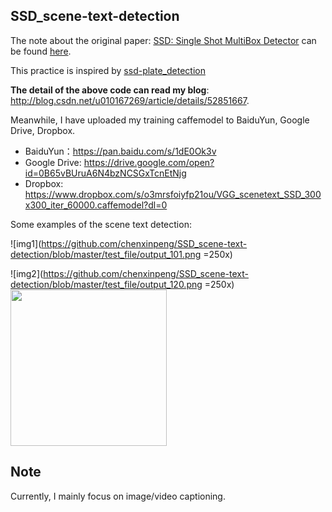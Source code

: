 ## SSD_scene-text-detection

The note about the original paper: [SSD: Single Shot MultiBox Detector](https://github.com/weiliu89/caffe/tree/ssd) can be found [here](http://blog.csdn.net/u010167269/article/details/52563573).

This practice is inspired by [ssd-plate_detection](https://github.com/hyh21521038/ssd-plate_detection)

**The detail of the above code can read my blog**: http://blog.csdn.net/u010167269/article/details/52851667.

Meanwhile, I have uploaded my training caffemodel to BaiduYun, Google Drive, Dropbox. 
 - BaiduYun：https://pan.baidu.com/s/1dE0Ok3v
 - Google Drive: https://drive.google.com/open?id=0B65vBUruA6N4bzNCSGxTcnEtNjg
 - Dropbox: https://www.dropbox.com/s/o3mrsfoiyfp21ou/VGG_scenetext_SSD_300x300_iter_60000.caffemodel?dl=0

Some examples of the scene text detection:

![img1](https://github.com/chenxinpeng/SSD_scene-text-detection/blob/master/test_file/output_101.png =250x)

![img2](https://github.com/chenxinpeng/SSD_scene-text-detection/blob/master/test_file/output_120.png =250x)
<img src="https://github.com/chenxinpeng/SSD_scene-text-detection/blob/master/test_file/output_120.png" width="250">

## Note
Currently, I mainly focus on image/video captioning.
